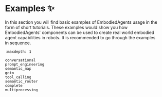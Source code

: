 # Examples ✨

In this section you will find basic examples of EmbodiedAgents usage in the form of short tutorials. These examples would show you how EmbodiedAgents' components can be used to create real world embodied agent capabilities in robots. It is recommended to go through the examples in sequence.

```{toctree}
:maxdepth: 1

conversational
prompt_engineering
semantic_map
goto
tool_calling
semantic_router
complete
multiprocessing
```
